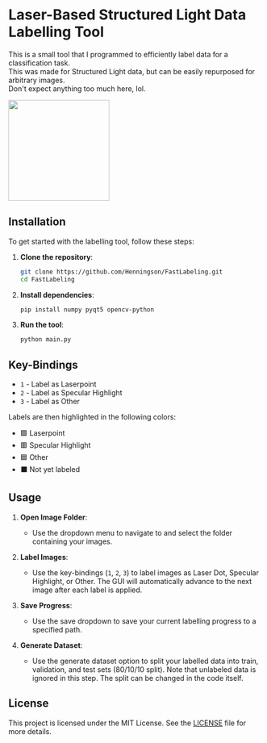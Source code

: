 # Laser-Based Structured Light Data Labelling Tool

This is a small tool that I programmed to efficiently label data for a classification task.  
This was made for Structured Light data, but can be easily repurposed for arbitrary images.  
Don't expect anything too much here, lol.

<img src="https://github.com/Henningson/FastLabeling/assets/27073509/4262716b-e2c4-412e-9d9d-dec24b416358" width="200">

## Installation

To get started with the labelling tool, follow these steps:

1. **Clone the repository**:
    ```bash
    git clone https://github.com/Henningson/FastLabeling.git
    cd FastLabeling
    ```

2. **Install dependencies**:
    ```bash
    pip install numpy pyqt5 opencv-python
    ```

3. **Run the tool**:
    ```bash
    python main.py
    ```

## Key-Bindings

- `1` - Label as Laserpoint
- `2` - Label as Specular Highlight
- `3` - Label as Other

Labels are then highlighted in the following colors:
- 🟩 Laserpoint
- 🟥 Specular Highlight
- 🟦 Other
- ⬛ Not yet labeled

## Usage

1. **Open Image Folder**:
    - Use the dropdown menu to navigate to and select the folder containing your images.

2. **Label Images**:
    - Use the key-bindings (`1`, `2`, `3`) to label images as Laser Dot, Specular Highlight, or Other. The GUI will automatically advance to the next image after each label is applied.

3. **Save Progress**:
    - Use the save dropdown to save your current labelling progress to a specified path.

4. **Generate Dataset**:
    - Use the generate dataset option to split your labelled data into train, validation, and test sets (80/10/10 split). Note that unlabeled data is ignored in this step. The split can be changed in the code itself.

## License

This project is licensed under the MIT License. See the [LICENSE](LICENSE) file for more details.
